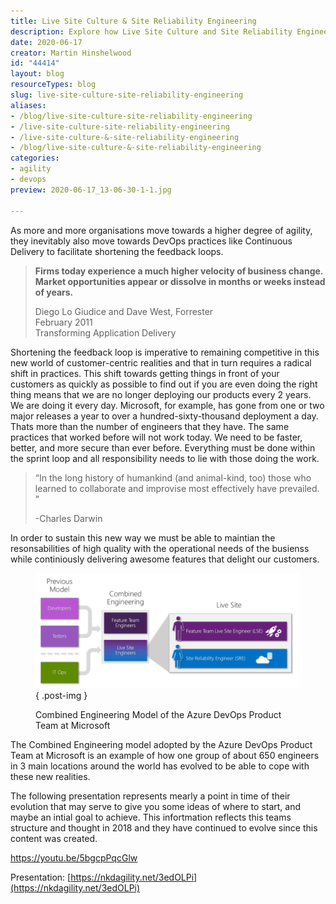 ```yaml
---
title: Live Site Culture & Site Reliability Engineering
description: Explore how Live Site Culture and Site Reliability Engineering drive agility and DevOps practices, enabling rapid delivery and enhanced customer satisfaction.
date: 2020-06-17
creator: Martin Hinshelwood
id: "44414"
layout: blog
resourceTypes: blog
slug: live-site-culture-site-reliability-engineering
aliases:
- /blog/live-site-culture-site-reliability-engineering
- /live-site-culture-site-reliability-engineering
- /live-site-culture-&-site-reliability-engineering
- /blog/live-site-culture-&-site-reliability-engineering
categories:
- agility
- devops
preview: 2020-06-17_13-06-30-1-1.jpg

---
```

As more and more organisations move towards a higher degree of agility, they inevitably also move towards DevOps practices like Continuous Delivery to facilitate shortening the feedback loops.

> **Firms today experience a much higher velocity of business change. Market opportunities appear or dissolve in months or weeks instead of years.**
>
> Diego Lo Giudice and Dave West, Forrester  
> February 2011  
> Transforming Application Delivery

Shortening the feedback loop is imperative to remaining competitive in this new world of customer-centric realities and that in turn requires a radical shift in practices. This shift towards getting things in front of your customers as quickly as possible to find out if you are even doing the right thing means that we are no longer deploying our products every 2 years. We are doing it every day. Microsoft, for example, has gone from one or two major releases a year to over a hundred-sixty-thousand deployment a day. Thats more than the number of engineers that they have. The same practices that worked before will not work today. We need to be faster, better, and more secure than ever before. Everything must be done within the sprint loop and all responsibility needs to lie with those doing the work.

> “In the long history of humankind (and animal-kind, too) those who learned to collaborate and improvise most effectively have prevailed. ”
>
> \-Charles Darwin

In order to sustain this new way we must be able to maintian the resonsabilities of high quality with the operational needs of the busienss while continiously delivering awesome features that delight our customers.

<figure>

![](images/image-1280x558-2-2.png)
{ .post-img }

<figcaption>

Combined Engineering Model of the Azure DevOps Product Team at Microsoft

</figcaption>

</figure>

The Combined Engineering model adopted by the Azure DevOps Product Team at Microsoft is an example of how one group of about 650 engineers in 3 main locations around the world has evolved to be able to cope with these new realities.

The following presentation represents mearly a point in time of their evolution that may serve to give you some ideas of where to start, and maybe an intial goal to achieve. This infortmation reflects this teams structure and thought in 2018 and they have continued to evolve since this content was created.

https://youtu.be/5bgcpPqcGlw

Presentation: [https://nkdagility.net/3edOLPi](https://nkdagility.net/3edOLPi)
